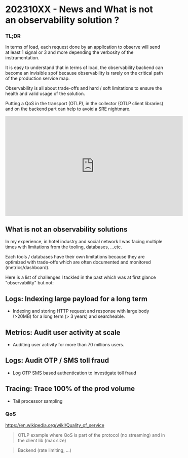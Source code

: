 # 202310XX - News and What is not an observability solution ?

### TL;DR
In terms of load, each request done by an application to observe will send at least 1 signal or 3 and more depending the verbosity of the instrumentation.

It is easy to understand that in terms of load, the observability backend can become an invisible spof because observability is rarely on the critical path of the production service map.

Observability is all about trade-offs and hard / soft limitations to ensure the health and valid usage of the solution.

Putting a QoS in the transport (OTLP), in the collector (OTLP client libraries) and on the backend part can help to avoid a SRE nightmare.

<iframe width="560" height="315" src="https://www.youtube.com/embed/rZ3ETK7-ZM8?si=DtdEOm7lkF3aaiiT" title="YouTube video player" frameborder="0" allow="accelerometer; autoplay; clipboard-write; encrypted-media; gyroscope; picture-in-picture; web-share" allowfullscreen></iframe>

## What is not an observability solutions

In my experience, in hotel industry and social network I was facing multiple times with limitations from the tooling, databases, ...etc.

Each tools / databases have their own limitations because they are optimized with trade-offs which are often documented and monitored (metrics/dashboard).

Here is a list of challenges I tackled in the past which was at first glance "observability" but not:

## Logs: Indexing large payload for a long term
- Indexing and storing HTTP request and response with large body (>20MB) for a long term (> 3 years) and searcheable.
## Metrics: Audit user activity at scale
- Auditing user activity for more than 70 millions users.
## Logs: Audit OTP / SMS toll fraud 
- Log OTP SMS based authentication to investigate toll fraud

## Tracing: Trace 100% of the prod volume
- Tail processor sampling

### QoS
https://en.wikipedia.org/wiki/Quality_of_service

> OTLP example where QoS is part of the protocol (no streaming) and in the client lib (max size)

> Backend (rate limiting, ...)